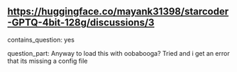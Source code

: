 ## https://huggingface.co/mayank31398/starcoder-GPTQ-4bit-128g/discussions/3

contains_question: yes

question_part: Anyway to load this with oobabooga?
Tried and i get an error that its missing a config file